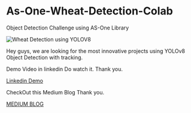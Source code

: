# As-One-Wheat-Detection-Colab

Object Detection Challenge using AS-One Library

![Wheat Detection using YOLOV8](https://user-images.githubusercontent.com/85284912/216775518-16245e38-019c-4639-b8a1-597fb57b146e.png)

Hey guys, we are looking for the most innovative projects using YOLOv8 Object Detection with tracking.

Demo Video in linkedin Do watch it. Thank you.

[Linkedin Demo](https://www.linkedin.com/posts/joelnadar123_challenge-yolov8-objectdetection-activity-7026604549050159104-WNUE?utm_source=share&utm_medium=member_desktop)

CheckOut this Medium Blog Thank you.

[MEDIUM BLOG](https://medium.com/augmented-startups/wheat-detection-using-yolov8-d31c41559b38)

